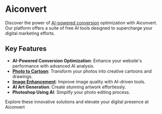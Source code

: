 # Aiconvert

Discover the power of [AI-powered conversion](https://aiconvert.online) optimization with Aiconvert. Our platform offers a suite of free AI tools designed to supercharge your digital marketing efforts.

## Key Features

- **AI-Powered Conversion Optimization**: Enhance your website's performance with advanced AI analysis.
- **[Photo to Cartoon](https://aiconvert.online/cartoonify/)**: Transform your photos into creative cartoons and drawings.
- **[Image Enhancement](https://aiconvert.online/restore-and-repair-old-photos/)**: Improve image quality with AI-driven tools.
- **AI Art Generation**: Create stunning artwork effortlessly.
- **Photoshop Using AI**: Simplify your photo editing process.

Explore these innovative solutions and elevate your digital presence at Aiconvert
